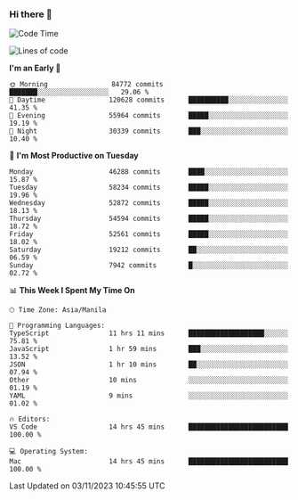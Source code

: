 ### Hi there 👋

<!--START_SECTION:waka-->
![Code Time](http://img.shields.io/badge/Code%20Time-4%2C486%20hrs%2021%20mins-blue)

![Lines of code](https://img.shields.io/badge/From%20Hello%20World%20I%27ve%20Written-111.4%20million%20lines%20of%20code-blue)

**I'm an Early 🐤** 

```text
🌞 Morning                84772 commits       ███████░░░░░░░░░░░░░░░░░░   29.06 % 
🌆 Daytime                120628 commits      ██████████░░░░░░░░░░░░░░░   41.35 % 
🌃 Evening                55964 commits       █████░░░░░░░░░░░░░░░░░░░░   19.19 % 
🌙 Night                  30339 commits       ███░░░░░░░░░░░░░░░░░░░░░░   10.40 % 
```
📅 **I'm Most Productive on Tuesday** 

```text
Monday                   46288 commits       ████░░░░░░░░░░░░░░░░░░░░░   15.87 % 
Tuesday                  58234 commits       █████░░░░░░░░░░░░░░░░░░░░   19.96 % 
Wednesday                52872 commits       █████░░░░░░░░░░░░░░░░░░░░   18.13 % 
Thursday                 54594 commits       █████░░░░░░░░░░░░░░░░░░░░   18.72 % 
Friday                   52561 commits       █████░░░░░░░░░░░░░░░░░░░░   18.02 % 
Saturday                 19212 commits       ██░░░░░░░░░░░░░░░░░░░░░░░   06.59 % 
Sunday                   7942 commits        █░░░░░░░░░░░░░░░░░░░░░░░░   02.72 % 
```


📊 **This Week I Spent My Time On** 

```text
🕑︎ Time Zone: Asia/Manila

💬 Programming Languages: 
TypeScript               11 hrs 11 mins      ███████████████████░░░░░░   75.81 % 
JavaScript               1 hr 59 mins        ███░░░░░░░░░░░░░░░░░░░░░░   13.52 % 
JSON                     1 hr 10 mins        ██░░░░░░░░░░░░░░░░░░░░░░░   07.94 % 
Other                    10 mins             ░░░░░░░░░░░░░░░░░░░░░░░░░   01.19 % 
YAML                     9 mins              ░░░░░░░░░░░░░░░░░░░░░░░░░   01.02 % 

🔥 Editors: 
VS Code                  14 hrs 45 mins      █████████████████████████   100.00 % 

💻 Operating System: 
Mac                      14 hrs 45 mins      █████████████████████████   100.00 % 
```


 Last Updated on 03/11/2023 10:45:55 UTC
<!--END_SECTION:waka-->


<!--
**rad182/rad182** is a ✨ _special_ ✨ repository because its `README.md` (this file) appears on your GitHub profile.

Here are some ideas to get you started:

- 🔭 I’m currently working on ...
- 🌱 I’m currently learning ...
- 👯 I’m looking to collaborate on ...
- 🤔 I’m looking for help with ...
- 💬 Ask me about ...
- 📫 How to reach me: ...
- 😄 Pronouns: ...
- ⚡ Fun fact: ...
-->
